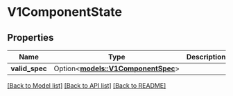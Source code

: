 # V1ComponentState

## Properties

Name | Type | Description | Notes
------------ | ------------- | ------------- | -------------
**valid_spec** | Option<[**models::V1ComponentSpec**](v1ComponentSpec.md)> |  | [optional]

[[Back to Model list]](../README.md#documentation-for-models) [[Back to API list]](../README.md#documentation-for-api-endpoints) [[Back to README]](../README.md)


